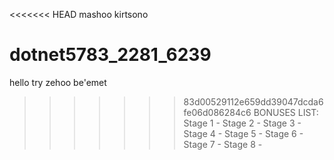 <<<<<<< HEAD
mashoo kirtsono
# dotnet5783_2281_6239
hello try
zehoo be'emet
>>>>>>> 83d00529112e659dd39047dcda6fe06d086284c6
BONUSES LIST:
Stage 1 - 
Stage 2 - 
Stage 3 - 
Stage 4 - 
Stage 5 - 
Stage 6 - 
Stage 7 - 
Stage 8 - 
